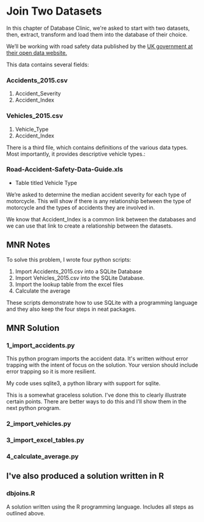# Join Two Datasets

In this chapter of Database Clinic, we're asked to start with two datasets, then, extract, transform and load them into the database of their choice.

We’ll be working with road safety data published by the [UK government at their open data website.](https://data.gov.uk/dataset/road-accidents-safety-data)

This data contains several fields:
### Accidents_2015.csv
1. Accident_Severity
2. Accident_Index

### Vehicles_2015.csv
1. Vehicle_Type
2. Accident_Index

There is a third file, which contains definitions of the various data types. Most importantly, it provides descriptive vehicle types.:
### Road-Accident-Safety-Data-Guide.xls
* Table titled Vehicle Type

We’re asked to determine the median accident severity for each type of motorcycle.
This will show if there is any relationship between the type of motorcycle and the types of accidents they are involved in.

We know that Accident_Index is a common link between the databases and we can use that link to create a relationship between the datasets.

## MNR Notes

To solve this problem, I wrote four python scripts:
1. Import Accidents_2015.csv into a SQLite Database
2. Import Vehicles_2015.csv into the SQLite Database.
3. Import the lookup table from the excel files
4. Calculate the average

These scripts demonstrate how to use SQLite with a programming language and they also keep the four steps in neat packages.

## MNR Solution
### 1_import_accidents.py
This python program imports the accident data. It's written without error trapping with the intent of focus on the solution. Your version should include error trapping so it is more resilient.

My code uses sqlite3, a python library with support for sqlite.

This is a somewhat graceless solution. I've done this to clearly illustrate certain points. There are better ways to do this and I'll show them in the next python program.

### 2_import_vehicles.py
### 3_import_excel_tables.py
### 4_calculate_average.py

## I've also produced a solution written in R
### dbjoins.R
A solution written using the R programming language. Includes all steps as outlined above.
